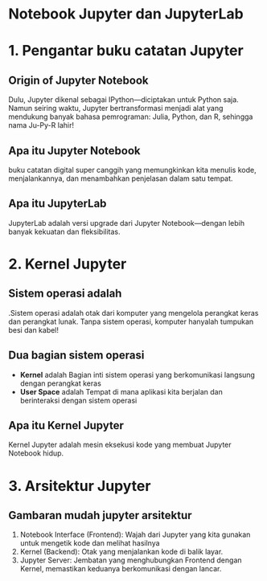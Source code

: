 # Notebook Jupyter dan JupyterLab
 
# 1.  Pengantar buku catatan Jupyter 
## Origin of Jupyter Notebook
Dulu, Jupyter dikenal sebagai IPython—diciptakan untuk Python saja. Namun seiring waktu, Jupyter bertransformasi menjadi alat yang mendukung banyak bahasa pemrograman: Julia, Python, dan R, sehingga nama Ju-Py-R lahir!

## Apa itu Jupyter Notebook
buku catatan digital super canggih yang memungkinkan kita menulis kode, menjalankannya, dan menambahkan penjelasan dalam satu tempat.

## Apa itu JupyterLab
JupyterLab adalah versi upgrade dari Jupyter Notebook—dengan lebih banyak kekuatan dan fleksibilitas.

# 2. Kernel Jupyter
## Sistem operasi adalah
.Sistem operasi adalah otak dari komputer yang mengelola perangkat keras dan perangkat lunak. Tanpa sistem operasi, komputer hanyalah tumpukan besi dan kabel!

## Dua bagian sistem operasi
- **Kernel** adalah Bagian inti sistem operasi yang berkomunikasi langsung dengan perangkat keras
- **User Space** adalah  Tempat di mana aplikasi kita berjalan dan berinteraksi dengan sistem operasi

## Apa itu Kernel Jupyter
Kernel Jupyter adalah mesin eksekusi kode yang membuat Jupyter Notebook hidup.

# 3.  Arsitektur Jupyter
## Gambaran mudah jupyter arsitektur
1. Notebook Interface (Frontend): Wajah dari Jupyter yang kita gunakan untuk mengetik kode dan melihat hasilnya
2. Kernel (Backend): Otak yang menjalankan kode di balik layar.
3. Jupyter Server: Jembatan yang menghubungkan Frontend dengan Kernel, memastikan keduanya berkomunikasi dengan lancar.